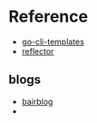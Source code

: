 # Reference 

- [go-cli-templates](git@github.com:skanehira/go-cli-template.git)
- [reflector](https://github.com/tkrajina/go-reflector)


## blogs

- [bairblog](https://bairblog.github.io/)
- 
